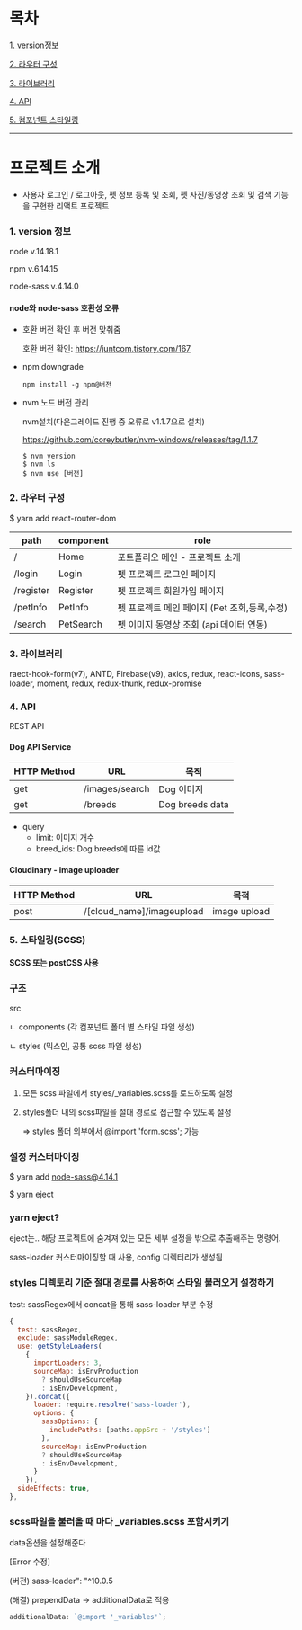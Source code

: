 # 목차

[1. version정보](1.-version-정보)

[2. 라우터 구성](2.-라우터-구성)

[3. 라이브러리](3.-라이브러리)

[4. API](4.-API)

[5. 컴포넌트 스타일링](<5.-스타일링(SCSS)>)

---

# 프로젝트 소개

- 사용자 로그인 / 로그아웃,
  펫 정보 등록 및 조회,
  펫 사진/동영상 조회 및 검색 기능을 구현한 리액트 프로젝트

### 1. version 정보

node v.14.18.1

npm v.6.14.15

node-sass v.4.14.0

#### node와 node-sass 호환성 오류

- 호환 버전 확인 후 버전 맞춰줌

  호환 버전 확인: https://juntcom.tistory.com/167

- npm downgrade

  ```
  npm install -g npm@버전
  ```

- nvm 노드 버전 관리

  nvm설치(다운그레이드 진행 중 오류로 v1.1.7으로 설치)

  https://github.com/coreybutler/nvm-windows/releases/tag/1.1.7

  ```
  $ nvm version
  $ nvm ls
  $ nvm use [버전]
  ```

### 2. 라우터 구성

$ yarn add react-router-dom

| path      | component | role                                         |
| --------- | --------- | -------------------------------------------- |
| /         | Home      | 포트폴리오 메인 - 프로젝트 소개              |
| /login    | Login     | 펫 프로젝트 로그인 페이지                    |
| /register | Register  | 펫 프로젝트 회원가입 페이지                  |
| /petInfo  | PetInfo   | 펫 프로젝트 메인 페이지 (Pet 조회,등록,수정) |
| /search   | PetSearch | 펫 이미지 동영상 조회 (api 데이터 연동)      |

### 3. 라이브러리

raect-hook-form(v7), ANTD, Firebase(v9), axios, redux, react-icons, sass-loader, moment, redux, redux-thunk, redux-promise

### 4. API

REST API

#### Dog API Service

| HTTP Method | URL            | 목적            |
| ----------- | -------------- | --------------- |
| get         | /images/search | Dog 이미지      |
| get         | /breeds        | Dog breeds data |

- query
  - limit: 이미지 개수
  - breed_ids: Dog breeds에 따른 id값

#### Cloudinary - image uploader

| HTTP Method | URL                       | 목적         |
| ----------- | ------------------------- | ------------ |
| post        | /[cloud_name]/imageupload | image upload |

### 5. 스타일링(SCSS)

#### SCSS 또는 postCSS 사용

### 구조

src

ㄴ components (각 컴포넌트 폴더 별 스타일 파일 생성)

ㄴ styles (믹스인, 공통 scss 파일 생성)

### 커스터마이징

1. 모든 scss 파일에서 styles/\_variables.scss를 로드하도록 설정

2. styles폴더 내의 scss파일을 절대 경로로 접근할 수 있도록 설정

   => styles 폴더 외부에서 @import 'form.scss'; 가능

### 설정 커스터마이징

$ yarn add node-sass@4.14.1

$ yarn eject

### yarn eject?

eject는.. 해당 프로젝트에 숨겨져 있는 모든 세부 설정을 밖으로 추출해주는 명령어.

sass-loader 커스터마이징할 때 사용, config 디렉터리가 생성됨

### styles 디렉토리 기준 절대 경로를 사용하여 스타일 불러오게 설정하기

test: sassRegex에서 concat을 통해 sass-loader 부분 수정

```javascript
{
  test: sassRegex,
  exclude: sassModuleRegex,
  use: getStyleLoaders(
    {
      importLoaders: 3,
      sourceMap: isEnvProduction
        ? shouldUseSourceMap
        : isEnvDevelopment,
    }).concat({
      loader: require.resolve('sass-loader'),
      options: {
        sassOptions: {
          includePaths: [paths.appSrc + '/styles']
        },
        sourceMap: isEnvProduction
        ? shouldUseSourceMap
        : isEnvDevelopment,
      }
    }),
  sideEffects: true,
},
```

### scss파일을 불러올 때 마다 \_variables.scss 포함시키기

data옵션을 설정해준다

[Error 수정]

(버전) sass-loader": "^10.0.5

(해결) prependData -> additionalData로 적용

```javascript
additionalData: `@import '_variables'`;
```
